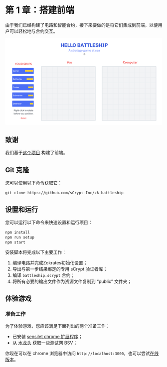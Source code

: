 # 第 1 章：搭建前端

由于我们已经构建了电路和智能合约，接下来要做的是将它们集成到前端，以便用户可以轻松地与合约交互。

<img src="https://github.com/sCrypt-Inc/image-hosting/blob/master/learn-scrypt-courses/course-02/05.png?raw=true" width="600">


## 致谢

我们基于[这个项目](https://github.com/diemkay/battleship) 构建了前端。

## Git 克隆

您可以使用以下命令获取它：

```
git clone https://github.com/sCrypt-Inc/zk-battleship
```

## 设置和运行

您可以运行以下命令来快速设置和运行项目：

```
npm install
npm run setup
npm start
```

安装脚本将完成以下主要工作：

1. 编译电路并完成Zokrates初始化设置；
2. 导出与第一步结果绑定的专用 sCrypt 验证者库；
3. 编译 `battleship.scrypt` 合约；
4. 将所有必要的输出文件作为资源文件复制到 “public” 文件夹；

## 体验游戏

### 准备工作

为了体验游戏，您应该满足下面列出的两个准备工作：

- 已安装 [sensilet chrome 扩展程序](https://chrome.google.com/webstore/detail/sensilet/aadkcfdlmiddiiibdnhfbpbmfcaoknkm)；
- 从 [水龙头](https://scrypt.io/#faucet) 获取一些测试网 BSV；

你现在可以在 chrome 浏览器中访问 `http://localhost:3000`，也可以尝试[在线版本](https://scrypt.io/battleship)。